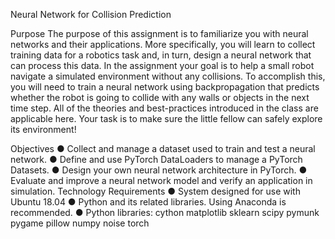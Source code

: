 Neural Network for Collision Prediction

Purpose
The purpose of this assignment is to familiarize you with neural networks and their applications.
More specifically, you will learn to collect training data for a robotics task and, in turn, design a
neural network that can process this data. In the assignment your goal is to help a small robot
navigate a simulated environment without any collisions. To accomplish this, you will need to
train a neural network using backpropagation that predicts whether the robot is going to collide
with any walls or objects in the next time step. All of the theories and best-practices introduced
in the class are applicable here. Your task is to make sure the little fellow can safely explore its
environment!


Objectives
● Collect and manage a dataset used to train and test a neural network.
● Define and use PyTorch DataLoaders to manage a PyTorch Datasets.
● Design your own neural network architecture in PyTorch.
● Evaluate and improve a neural network model and verify an application in simulation.
Technology Requirements
● System designed for use with Ubuntu 18.04
● Python and its related libraries. Using Anaconda is recommended.
● Python libraries: cython matplotlib sklearn scipy pymunk pygame pillow numpy noise
torch
